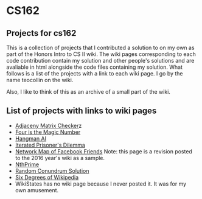 # CS162
Projects for cs162
--
This is a collection of projects that I contributed a solution to on my own as part of the Honors Intro to CS II wiki. The wiki pages corresponding to each code contribution contain my solution and other people's solutions and are avaliable in html alongside the code files containing my solution. What follows is a list of the projects with a link to each wiki page. I go by the name teocollin on the wiki. 

Also, I like to think of this as an archive of a small part of the wiki.

List of projects with links to wiki pages
--
* [Adjaceny Matrix Checker](https://rawgit.com/teocollin1995/CS162/master/Adjaceny%20Matrix%20Checker/wikipage.html)z
* [Four is the Magic Number](https://rawgit.com/teocollin1995/CS162/master/Four%20is%20the%20Magic%20Number/wikipage.html)
* [Hangman AI](https://github.com/teocollin1995/CS162/blob/master/Hangman%20AI/wikipage.html)
* [Iterated Prisoner's Dilemma](https://github.com/teocollin1995/CS162/blob/master/Iterated%20Prisoner's%20Dilemma/wikipage.html)
* [Network Map of Facebook Friends](https://github.com/teocollin1995/CS162/blob/master/Network%20Map%20of%20Facebook%20Friends/wikipage.html) Note: this page is a revision posted to the 2016 year's wiki as a sample.
* [NthPrime](https://github.com/teocollin1995/CS162/blob/master/NthPrime/wikipage.html)
* [Random Conundrum Solution](https://github.com/teocollin1995/CS162/blob/master/Random%20Conundrum%20Solutions/wikipage.html)
* [Six Degrees of Wikipedia](https://github.com/teocollin1995/CS162/blob/master/Six%20Degrees%20of%20Wikipedia/wikipage.html)
* WikiStates has no wiki page because I never posted it. It was for my own amusement.
